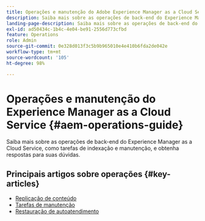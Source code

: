 ```yaml
---
title: Operações e manutenção do Adobe Experience Manager as a Cloud Service
description: Saiba mais sobre as operações de back-end do Experience Manager as a Cloud Service, como tarefas de indexação e manutenção, e obtenha respostas para suas dúvidas.
landing-page-description: Saiba mais sobre as operações de back-end do Experience Manager as a Cloud Service, como tarefas de indexação e manutenção, e obtenha respostas para suas dúvidas.
exl-id: ad50434c-1b4c-4e04-be91-2556d773cfbd
feature: Operations
role: Admin
source-git-commit: 0e328d013f3c5b9b965010e4e410b6fda2de042e
workflow-type: tm+mt
source-wordcount: '105'
ht-degree: 98%

---
```



# Operações e manutenção do Experience Manager as a Cloud Service {#aem-operations-guide}

Saiba mais sobre as operações de back-end do Experience Manager as a Cloud Service, como tarefas de indexação e manutenção, e obtenha respostas para suas dúvidas.

## Principais artigos sobre operações {#key-articles}

* [Replicação de conteúdo](replication.md)
* [Tarefas de manutenção](maintenance.md)
* [Restauração de autoatendimento](restore.md)
